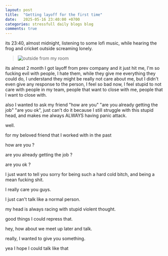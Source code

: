 ```yaml
---
layout: post
title:  "Getting layoff for the first time"
date:   2025-05-16 23:40:00 +0700
categories: stressfull daily blogs blog
comments: true
---
```


its 23:40, almost midnight, listening to some lofi music, while hearing the frog and cricket outside screaming lonely.


> ![outside from my room](https://k1m0ch1.github.io/images/outside-from-the-window.jpg)


its almost 2 month I got layoff from prev company and it just hit me, I'm so fucking evil with people, I hate them, while they give me everything they could do, I understand they might be really not care about me, but I didn't even give any response to the person, I feel so bad now, I feel stupid to not care with people in my team, people that want to close with me, people that I want to close with.


also I wanted to ask my friend "how are you" "are you already getting the job" "are you ok", just can't do it because I still struggle with this stupid head, and makes me always ALWAYS having panic attack.


well.


for my beloved friend that I worked with in the past


how are you ?

are you already getting the job ?

are you ok ?

I just want to tell you sorry for being such a hard cold bitch, and being a mean fucking shit.

I really care you guys.

I just can't talk like a normal person.

my head is always racing with stupid violent thought.

good things I could repress that.


hey, how about we meet up later and talk.


really, I wanted to give you something.




yea I hope I could talk like that
